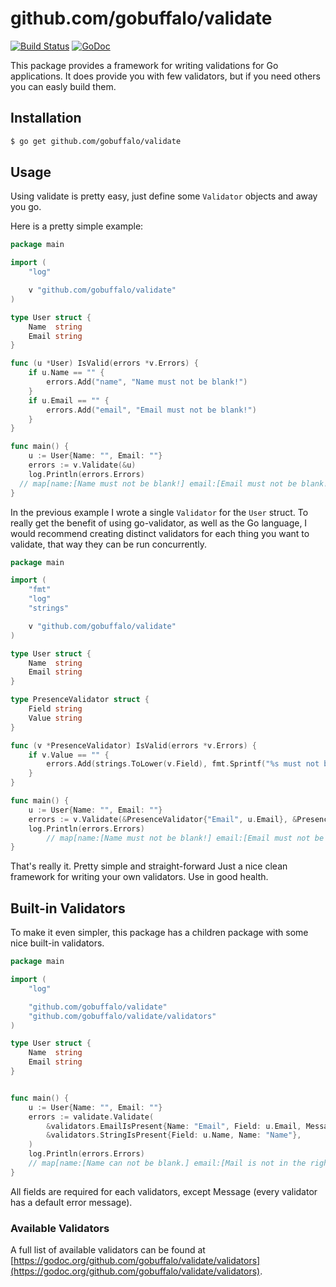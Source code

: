 # github.com/gobuffalo/validate
[![Build Status](https://travis-ci.org/gobuffalo/validate.svg?branch=master)](https://travis-ci.org/gobuffalo/validate) [![GoDoc](https://godoc.org/github.com/gobuffalo/validate?status.svg)](https://godoc.org/github.com/gobuffalo/validate)

This package provides a framework for writing validations for Go applications. It does provide you with few validators, but if you need others you can easly build them.

## Installation

```bash
$ go get github.com/gobuffalo/validate
```

## Usage

Using validate is pretty easy, just define some `Validator` objects and away you go.

Here is a pretty simple example:

```go
package main

import (
	"log"

	v "github.com/gobuffalo/validate"
)

type User struct {
	Name  string
	Email string
}

func (u *User) IsValid(errors *v.Errors) {
	if u.Name == "" {
		errors.Add("name", "Name must not be blank!")
	}
	if u.Email == "" {
		errors.Add("email", "Email must not be blank!")
	}
}

func main() {
	u := User{Name: "", Email: ""}
	errors := v.Validate(&u)
	log.Println(errors.Errors)
  // map[name:[Name must not be blank!] email:[Email must not be blank!]]
}
```

In the previous example I wrote a single `Validator` for the `User` struct. To really get the benefit of using go-validator, as well as the Go language, I would recommend creating distinct validators for each thing you want to validate, that way they can be run concurrently.

```go
package main

import (
	"fmt"
	"log"
	"strings"

	v "github.com/gobuffalo/validate"
)

type User struct {
	Name  string
	Email string
}

type PresenceValidator struct {
	Field string
	Value string
}

func (v *PresenceValidator) IsValid(errors *v.Errors) {
	if v.Value == "" {
		errors.Add(strings.ToLower(v.Field), fmt.Sprintf("%s must not be blank!", v.Field))
	}
}

func main() {
	u := User{Name: "", Email: ""}
	errors := v.Validate(&PresenceValidator{"Email", u.Email}, &PresenceValidator{"Name", u.Name})
	log.Println(errors.Errors)
        // map[name:[Name must not be blank!] email:[Email must not be blank!]]
}
```

That's really it. Pretty simple and straight-forward Just a nice clean framework for writing your own validators. Use in good health.

## Built-in Validators

To make it even simpler, this package has a children package with some nice built-in validators.

```go
package main

import (
	"log"

	"github.com/gobuffalo/validate"
	"github.com/gobuffalo/validate/validators"
)

type User struct {
	Name  string
	Email string
}


func main() {
	u := User{Name: "", Email: ""}
	errors := validate.Validate(
		&validators.EmailIsPresent{Name: "Email", Field: u.Email, Message: "Mail is not in the right format."},
		&validators.StringIsPresent{Field: u.Name, Name: "Name"},
	)
	log.Println(errors.Errors)
	// map[name:[Name can not be blank.] email:[Mail is not in the right format.]]
}
```

All fields are required for each validators, except Message (every validator has a default error message).

### Available Validators

A full list of available validators can be found at [https://godoc.org/github.com/gobuffalo/validate/validators](https://godoc.org/github.com/gobuffalo/validate/validators).
